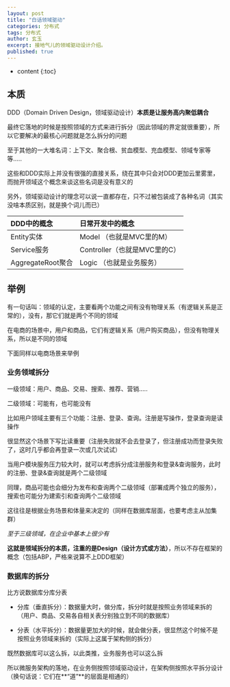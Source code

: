 ```yaml
---
layout: post
title: "白话领域驱动"
categories: 分布式
tags: 分布式
author: 玄玉
excerpt: 接地气儿的领域驱动设计介绍。
published: true
---
```


* content
{:toc}


## 本质

DDD（Domain Driven Design，领域驱动设计）**本质是让服务高内聚低耦合**

最终它落地的时候是按照领域的方式来进行拆分（因此领域的界定就很重要），所以它要解决的最核心问题就是怎么拆分的问题

至于其他的一大堆名词：上下文、聚合根、贫血模型、充血模型、领域专家等等.....

这些和DDD实际上并没有很强的直接关系，绕在其中只会对DDD更加云里雾里，而抛开领域这个概念来谈这些名词是没有意义的

另外，领域驱动设计的理念可以说一直都存在，只不过被包装成了各种名词（其实没啥本质区别，就是换个词儿而已）

| DDD中的概念 | 日常开发中的概念 |
|:-----------|:----------------|
| Entity实体         | Model     （也就是MVC里的M） |
| Service服务        | Controller（也就是MVC里的C） |
| AggregateRoot聚合  | Logic     （也就是业务服务） |

## 举例

有一句话叫：领域的认定，主要看两个功能之间有没有物理关系（有逻辑关系是正常的），没有，那它们就是两个不同的领域

在电商的场景中，用户和商品，它们有逻辑关系（用户购买商品），但没有物理关系，所以是不同的领域

下面同样以电商场景来举例

### 业务领域拆分

一级领域：用户、商品、交易、搜索、推荐、营销.....

二级领域：可能有，也可能没有

比如用户领域主要有三个功能：注册、登录、查询。注册是写操作，登录查询是读操作

很显然这个场景下写比读重要（注册失败就不会去登录了，但注册成功而登录失败了，这时几乎都会再登录一次或几次试试）

当用户模块服务压力较大时，就可以考虑拆分成注册服务和登录&查询服务，此时的注册、登录&查询就是两个二级领域

同理，商品可能也会细分为发布和查询两个二级领域（部署成两个独立的服务），搜索也可能分为建索引和查询两个二级领域

这往往是根据业务场景和体量来决定的（同样在数据库层面，也要考虑主从加集群）

*至于三级领域，在企业中基本上很少有*

**这就是领域拆分的本质，注重的是Design（设计方式或方法）**，所以不存在框架的概念（包括ABP，严格来说算不上DDD框架）

### 数据库的拆分

比方说数据库分库分表

* 分库（垂直拆分）：数据量大时，做分库，拆分时就是按照业务领域来拆的（用户、商品、交易各自相关表分别独立到不同的数据库）

* 分表（水平拆分）：数据量更加大的时候，就会做分表，很显然这个时候不是按照业务领域来拆的（实际上这属于架构侧的拆分）

既然数据库可以这么拆，以此类推，业务服务也可以这么拆

所以微服务架构的落地，在业务侧按照领域驱动设计，在架构侧按照水平拆分设计（换句话说：它们在**“道”**的层面是相通的）